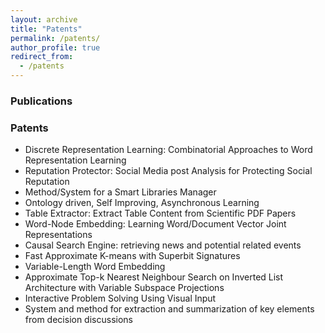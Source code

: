```yaml
---
layout: archive
title: "Patents"
permalink: /patents/
author_profile: true
redirect_from:
  - /patents
---
```


### Publications

<!--All my publications could be found at my [DBLP page](https://dblp.org/pers/hd/g/Ganguly:Debasis).-->

### Patents

* Discrete Representation Learning: Combinatorial Approaches to Word Representation Learning
* Reputation Protector: Social Media post Analysis for Protecting Social Reputation
* Method/System for a Smart Libraries Manager
* Ontology driven, Self Improving, Asynchronous Learning
* Table Extractor: Extract Table Content from Scientific PDF Papers
* Word-Node Embedding: Learning Word/Document Vector Joint Representations
* Causal Search Engine: retrieving news and potential related events
* Fast Approximate K-means with Superbit Signatures
* Variable-Length Word Embedding
* Approximate Top-k Nearest Neighbour Search on Inverted List Architecture with Variable Subspace Projections	
* Interactive Problem Solving Using Visual Input
* System and method for extraction and summarization of key elements from decision discussions
  
  
